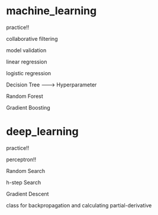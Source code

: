 # machine_learning
practice!!



collaborative filtering

model validation

linear regression

logistic regression

Decision Tree ---> Hyperparameter

Random Forest

Gradient Boosting


# deep_learning
practice!!

perceptron!!


Random Search

h-step Search

Gradient Descent

class for backpropagation and calculating partial-derivative
